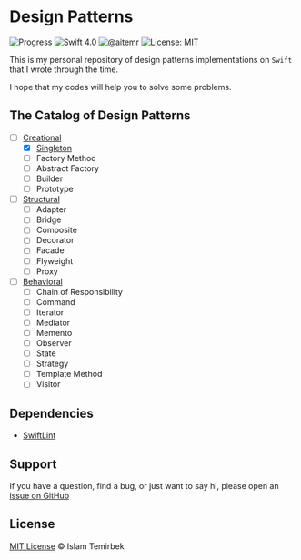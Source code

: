 # Design Patterns

![Progress](https://img.shields.io/badge/progress-1%20%2F%2022%20-orange.svg)
[![Swift 4.0](https://img.shields.io/badge/swift-4.0-orange.svg)](#)
[![@aitemr](https://img.shields.io/badge/contact-%40aitemr-brightgreen.svg)](https://t.me/aitemr)
[![License: MIT](https://img.shields.io/badge/License-MIT-yellow.svg)](https://opensource.org/licenses/MIT)

This is my personal repository of design patterns implementations on `Swift` that I wrote through the time.

I hope that my codes will help you to solve some problems.

## The Catalog of Design Patterns

- [ ] [Creational](https://refactoring.guru/design-patterns/creational-patterns)
    - [x] [Singleton](https://github.com/aitemr/design-patterns/tree/master/Creational/Singleton.playground)
	- [ ] Factory Method
	- [ ] Abstract Factory
	- [ ] Builder
	- [ ] Prototype

- [ ] [Structural](https://refactoring.guru/design-patterns/structural-patterns)
    - [ ] Adapter
	- [ ] Bridge
	- [ ] Composite
	- [ ] Decorator
	- [ ] Facade
    - [ ] Flyweight
    - [ ] Proxy

- [ ] [Behavioral](https://refactoring.guru/design-patterns/structural-patterns)
    - [ ] Chain of Responsibility
	- [ ] Command
	- [ ] Iterator
	- [ ] Mediator
	- [ ] Memento
    - [ ] Observer
    - [ ] State
    - [ ] Strategy
    - [ ] Template Method
    - [ ] Visitor

## Dependencies

- [SwiftLint](https://github.com/realm/SwiftLint)

## Support

If you have a question, find a bug, or just want to say hi, please open an [issue on GitHub](https://github.com/aitemr/design-patterns/issues/new)

## License

[MIT License](./LICENSE) © Islam Temirbek
